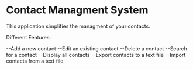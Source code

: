 # Contact Managment System

This application simplifies the managment of your contacts.

Different Features:

--Add a new contact
--Edit an existing contact
--Delete a contact
--Search for a contact
--Display all contacts
--Export contacts to a text file
--Import contacts from a text file